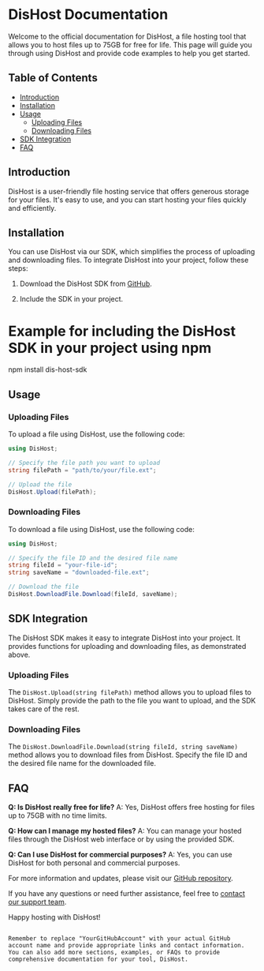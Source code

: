 # DisHost Documentation

Welcome to the official documentation for DisHost, a file hosting tool that allows you to host files up to 75GB for free for life. This page will guide you through using DisHost and provide code examples to help you get started.

## Table of Contents

- [Introduction](#introduction)
- [Installation](#installation)
- [Usage](#usage)
  - [Uploading Files](#uploading-files)
  - [Downloading Files](#downloading-files)
- [SDK Integration](#sdk-integration)
- [FAQ](#faq)

## Introduction

DisHost is a user-friendly file hosting service that offers generous storage for your files. It's easy to use, and you can start hosting your files quickly and efficiently.

## Installation

You can use DisHost via our SDK, which simplifies the process of uploading and downloading files. To integrate DisHost into your project, follow these steps:

1. Download the DisHost SDK from [GitHub](https://github.com/YourGitHubAccount/DisHostSDK).

2. Include the SDK in your project.


# Example for including the DisHost SDK in your project using npm
npm install dis-host-sdk


## Usage

### Uploading Files

To upload a file using DisHost, use the following code:
```csharp
using DisHost;

// Specify the file path you want to upload
string filePath = "path/to/your/file.ext";

// Upload the file
DisHost.Upload(filePath);
```

### Downloading Files

To download a file using DisHost, use the following code:

```csharp
using DisHost;

// Specify the file ID and the desired file name
string fileId = "your-file-id";
string saveName = "downloaded-file.ext";

// Download the file
DisHost.DownloadFile.Download(fileId, saveName);
```

## SDK Integration

The DisHost SDK makes it easy to integrate DisHost into your project. It provides functions for uploading and downloading files, as demonstrated above.

### Uploading Files

The `DisHost.Upload(string filePath)` method allows you to upload files to DisHost. Simply provide the path to the file you want to upload, and the SDK takes care of the rest.

### Downloading Files

The `DisHost.DownloadFile.Download(string fileId, string saveName)` method allows you to download files from DisHost. Specify the file ID and the desired file name for the downloaded file.

## FAQ

**Q: Is DisHost really free for life?**
A: Yes, DisHost offers free hosting for files up to 75GB with no time limits.

**Q: How can I manage my hosted files?**
A: You can manage your hosted files through the DisHost web interface or by using the provided SDK.

**Q: Can I use DisHost for commercial purposes?**
A: Yes, you can use DisHost for both personal and commercial purposes.

For more information and updates, please visit our [GitHub repository](https://github.com/YourGitHubAccount/DisHost).

If you have any questions or need further assistance, feel free to [contact our support team](mailto:support@dishost.com).

Happy hosting with DisHost!
```

Remember to replace "YourGitHubAccount" with your actual GitHub account name and provide appropriate links and contact information. You can also add more sections, examples, or FAQs to provide comprehensive documentation for your tool, DisHost.
